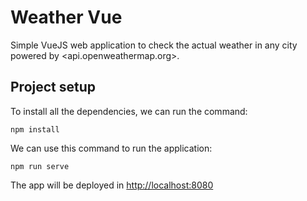 # Weather Vue

Simple VueJS web application to check the actual weather in any city powered by <api.openweathermap.org>.

## Project setup
To install all the dependencies, we can run the command:
```
npm install
```

We can use this command to run the application:
```
npm run serve
```

The app will be deployed in <http://localhost:8080>
